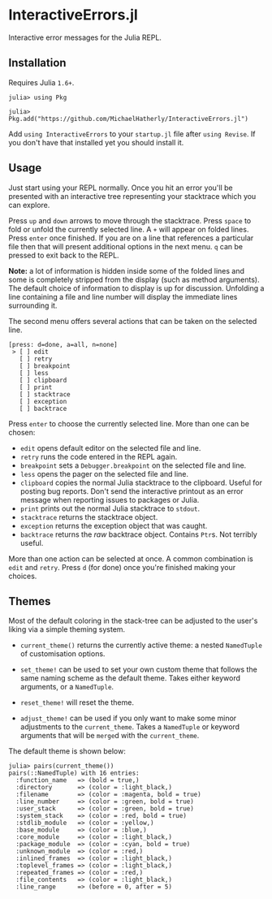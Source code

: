 # InteractiveErrors.jl

Interactive error messages for the Julia REPL.

## Installation

Requires Julia `1.6+`.

```
julia> using Pkg

julia> Pkg.add("https://github.com/MichaelHatherly/InteractiveErrors.jl")

```

Add `using InteractiveErrors` to your `startup.jl` file after `using Revise`.
If you don't have that installed yet you should install it.

## Usage

Just start using your REPL normally. Once you hit an error you'll be presented
with an interactive tree representing your stacktrace which you can explore.

Press `up` and `down` arrows to move through the stacktrace. Press `space` to
fold or unfold the currently selected line. A `+` will appear on folded lines.
Press `enter` once finished. If you are on a line that references a particular
file then that will present additional options in the next menu. `q` can be
pressed to exit back to the REPL.

**Note:** a lot of information is hidden inside some of the folded lines and
some is completely stripped from the display (such as method arguments). The
default choice of information to display is up for discussion. Unfolding a
line containing a file and line number will display the immediate lines
surrounding it.

The second menu offers several actions that can be taken on the selected line.

```
[press: d=done, a=all, n=none]
 > [ ] edit
   [ ] retry
   [ ] breakpoint
   [ ] less
   [ ] clipboard
   [ ] print
   [ ] stacktrace
   [ ] exception
   [ ] backtrace
```

Press `enter` to choose the currently selected line. More than one can be chosen:

  - `edit` opens default editor on the selected file and line.
  - `retry` runs the code entered in the REPL again.
  - `breakpoint` sets a `Debugger.breakpoint` on the selected file and line.
  - `less` opens the pager on the selected file and line.
  - `clipboard` copies the normal Julia stacktrace to the clipboard. Useful for
    posting bug reports. Don't send the interactive printout as an error
    message when reporting issues to packages or Julia.
  - `print` prints out the normal Julia stacktrace to `stdout`.
  - `stacktrace` returns the stacktrace object.
  - `exception` returns the exception object that was caught.
  - `backtrace` returns the *raw* backtrace object. Contains `Ptr`s. Not
    terribly useful.

More than one action can be selected at once. A common combination is `edit`
and `retry`. Press `d` (for done) once you're finished making your choices.

## Themes

Most of the default coloring in the stack-tree can be adjusted to the user's
liking via a simple theming system.

  - `current_theme()` returns the currently active theme: a nested `NamedTuple`
    of customisation options.

  - `set_theme!` can be used to set your own custom theme that follows the same
    naming scheme as the default theme. Takes either keyword arguments, or a
    `NamedTuple`.

  - `reset_theme!` will reset the theme.

  - `adjust_theme!` can be used if you only want to make some minor adjustments
    to the `current_theme`. Takes a `NamedTuple` or keyword arguments that will
    be `merge`d with the `current_theme`.

The default theme is shown below:

```
julia> pairs(current_theme())
pairs(::NamedTuple) with 16 entries:
  :function_name   => (bold = true,)
  :directory       => (color = :light_black,)
  :filename        => (color = :magenta, bold = true)
  :line_number     => (color = :green, bold = true)
  :user_stack      => (color = :green, bold = true)
  :system_stack    => (color = :red, bold = true)
  :stdlib_module   => (color = :yellow,)
  :base_module     => (color = :blue,)
  :core_module     => (color = :light_black,)
  :package_module  => (color = :cyan, bold = true)
  :unknown_module  => (color = :red,)
  :inlined_frames  => (color = :light_black,)
  :toplevel_frames => (color = :light_black,)
  :repeated_frames => (color = :red,)
  :file_contents   => (color = :light_black,)
  :line_range      => (before = 0, after = 5)
```
